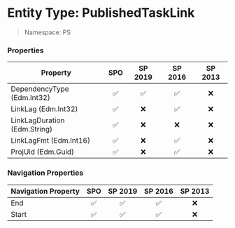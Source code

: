 # Entity Type: PublishedTaskLink

> Namespace: PS

### Properties

Property | SPO | SP 2019 | SP 2016 | SP 2013
----------|:---:|:-------:|:-------:|:-------:
DependencyType (Edm.Int32) | ✅ | ✅ | ✅ | ❌
LinkLag (Edm.Int32) | ✅ | ❌ | ✅ | ❌
LinkLagDuration (Edm.String) | ✅ | ❌ | ❌ | ❌
LinkLagFmt (Edm.Int16) | ✅ | ❌ | ✅ | ❌
ProjUid (Edm.Guid) | ✅ | ❌ | ✅ | ❌

### Navigation Properties

Navigation Property | SPO | SP 2019 | SP 2016 | SP 2013
----------|:---:|:-------:|:-------:|:-------:
End | ✅ | ✅ | ✅ | ❌
Start | ✅ | ✅ | ✅ | ❌
